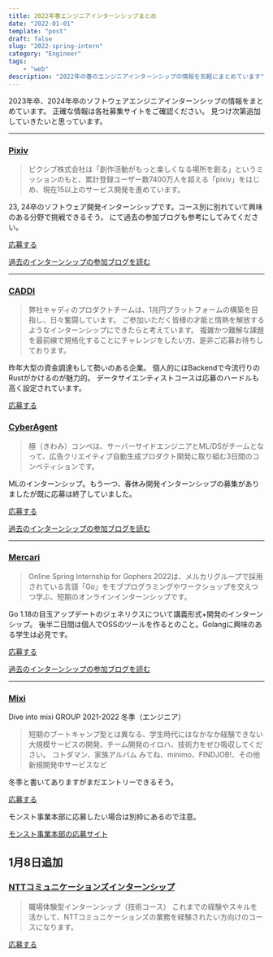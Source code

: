 ```yaml
---
title: 2022年春エンジニアインターンシップまとめ
date: "2022-01-01"
template: "post"
draft: false
slug: "2022-spring-intern"
category: "Engineer"
tags:
    - "web"
description: "2022年の春のエンジニアインターンシップの情報を気軽にまとめています"
---
```


2023年卒、2024年卒のソフトウェアエンジニアインターンシップの情報をまとめています。
正確な情報は各社募集サイトをご確認ください。
見つけ次第追加していきたいと思っています。

---

### [Pixiv](https://www.pixiv.co.jp/spring_bootcamp_2022)

> ピクシブ株式会社は「創作活動がもっと楽しくなる場所を創る」というミッションのもと、累計登録ユーザー数7400万人を超える「pixiv」をはじめ、現在15以上のサービス開発を進めています。

23, 24卒のソフトウェア開発インターンシップです。コース別に別れていて興味のある分野で挑戦できるそう。
にて過去の参加ブログも参考にしてみてください。

[応募する](https://www.pixiv.co.jp/spring_bootcamp_2022)

[過去のインターンシップの参加ブログを読む](https://www.student-salary.com/blog/pixiv)


---

### [CADDI](https://recruiting.caddi.jp/recruit/eng/spring_intern)

> 弊社キャディのプロダクトチームは、1兆円プラットフォームの構築を目指し、日々奮闘しています。
> ご参加いただく皆様の才能と情熱を解放するようなインターンシップにできたらと考えています。
> 複雑かつ難解な課題を最前線で規格化することにチャレンジをしたい方、是非ご応募お待ちしております。

昨年大型の資金調達もして勢いのある企業。
個人的にはBackendで今流行りのRustがかけるのが魅力的。
データサイエンティストコースは応募のハードルも高く設定されています。

[応募する](https://recruiting.caddi.jp/recruit/eng/spring_intern)

### [CyberAgent](https://www.cyberagent.co.jp/careers/students/event/detail/id=26886)

> 極（きわみ）コンペは、サーバーサイドエンジニアとML/DSがチームとなって、広告クリエイティブ自動生成プロダクト開発に取り組む3日間のコンペティションです。

MLのインターンシップ。もう一つ、春休み開発インターンシップの募集がありましたが既に応募は終了していました。

[応募する](https://www.cyberagent.co.jp/careers/students/event/detail/id=26886)

[過去のインターンシップの参加ブログを読む](https://www.student-salary.com/blog/CyberAgent)

---

### [Mercari](https://mercari.wd3.myworkdayjobs.com/ja-JP/mercari_external/job/Work-from-Home-JP/Online-Spring-Internship-for-Gophers-2022--Internship-_JR-000001163)

> Online Spring Internship for Gophers 2022は、メルカリグループで採用されている言語「Go」をモブプログラミングやワークショップを交えつつ学ぶ、短期のオンラインインターンシップです。

Go 1.18の目玉アップデートのジェネリクスについて講義形式+開発のインターンシップ。
後半二日間は個人でOSSのツールを作るとのこと。Golangに興味のある学生は必見です。

[応募する](https://mercari.wd3.myworkdayjobs.com/ja-JP/mercari_external/job/Work-from-Home-JP/Online-Spring-Internship-for-Gophers-2022--Internship-_JR-000001163)


[過去のインターンシップの参加ブログを読む](https://www.student-salary.com/blog/mercari)

---

### [Mixi](https://mixi-recruit.snar.jp/jobboard/detail.aspx)

Dive into mixi GROUP 2021-2022 冬季（エンジニア）


> 短期のブートキャンプ型とは異なる、学生時代にはなかなか経験できない大規模サービスの開発、チーム開発のイロハ、技術力をぜひ吸収してください。
> コトダマン、家族アルバム みてね、minimo、FINDJOB!、その他新規開発中サービスなど


冬季と書いてありますがまだエントリーできるそう。

[応募する](https://mixi-recruit.snar.jp/jobboard/detail.aspx)


モンスト事業本部に応募したい場合は別枠にあるので注意。

[モンスト事業本部の応募サイト](https://mixi-recruit.snar.jp/jobboard/detail.aspx)


## 1月8日追加

### [NTTコミュニケーションズインターンシップ](https://www.ntt.com/about-us/recruit/event/event01.html)

> 職場体験型インターンシップ（技術コース）
> これまでの経験やスキルを活かして、NTTコミュニケーションズの業務を経験されたい方向けのコースになります。

[応募する](https://www.ntt.com/about-us/recruit/event/event01.html)